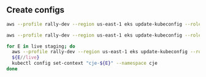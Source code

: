 ## Create configs
```bash
aws --profile rally-dev --region us-east-1 eks update-kubeconfig --role-arn arn:aws:iam::144137586169:role/k8s-ops-access --name eks-staging-cje-k8s --alias cje-staging

aws --profile rally-dev --region us-east-1 eks update-kubeconfig --role-arn arn:aws:iam::144137586169:role/k8s-ops-access --name eks-cje-k8s --alias cje-live

for E in live staging; do
  aws --profile rally-dev --region us-east-1 eks update-kubeconfig --role-arn arn:aws:iam::144137586169:role/k8s-ops-access --name "eks-${E/live}${E/staging/-}cje-k8s" --alias "cje-${E}"
  ${E//live}
  kubectl config set-context "cje-${E}" --namespace cje
done
```
<!--stackedit_data:
eyJoaXN0b3J5IjpbLTEzNjMzNzEyMzIsMTQ5NjM1MjMzMCw0Nz
E3NTMxOThdfQ==
-->